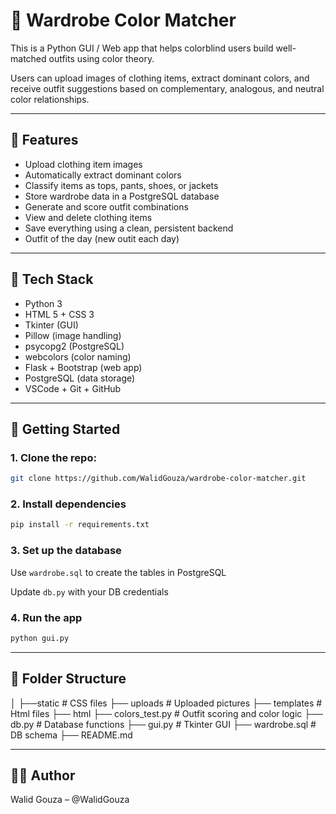 # 👕 Wardrobe Color Matcher

This is a Python GUI / Web app that helps colorblind users build well-matched outfits using color theory.

Users can upload images of clothing items, extract dominant colors, and receive outfit suggestions based on complementary, analogous, and neutral color relationships.

---

## 🎯 Features

- Upload clothing item images
- Automatically extract dominant colors
- Classify items as tops, pants, shoes, or jackets
- Store wardrobe data in a PostgreSQL database
- Generate and score outfit combinations
- View and delete clothing items
- Save everything using a clean, persistent backend
- Outfit of the day (new outit each day)

---

## 🧱 Tech Stack

- Python 3
- HTML 5 + CSS 3
- Tkinter (GUI)
- Pillow (image handling)
- psycopg2 (PostgreSQL)
- webcolors (color naming)
- Flask + Bootstrap (web app)
- PostgreSQL (data storage)
- VSCode + Git + GitHub

---

## 🚀 Getting Started

### 1. Clone the repo:

```bash
git clone https://github.com/WalidGouza/wardrobe-color-matcher.git 
```

### 2. Install dependencies
```bash
pip install -r requirements.txt
```

### 3. Set up the database
Use `wardrobe.sql` to create the tables in PostgreSQL

Update `db.py` with your DB credentials

### 4. Run the app
```bash
python gui.py
```
---

## 📂 Folder Structure
│
├──static              # CSS files
    ├── uploads        # Uploaded pictures
├── templates          # Html files
    ├── html
├── colors_test.py     # Outfit scoring and color logic
├── db.py              # Database functions
├── gui.py             # Tkinter GUI
├── wardrobe.sql       # DB schema
├── README.md

---

## 🙋‍♂️ Author
Walid Gouza – @WalidGouza
